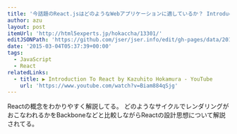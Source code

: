 ```yaml
---
title: '今話題のReact.jsはどのようなWebアプリケーションに適しているか？ Introduction To React─ Frontrend Conference | HTML5Experts.jp'
author: azu
layout: post
itemUrl: 'http://html5experts.jp/hokaccha/13301/'
editJSONPath: 'https://github.com/jser/jser.info/edit/gh-pages/data/2015/03/index.json'
date: '2015-03-04T05:37:39+00:00'
tags:
  - JavaScript
  - React
relatedLinks:
  - title: ▶ Introduction To React by Kazuhito Hokamura - YouTube
    url: 'https://www.youtube.com/watch?v=Biam884qSjg'
---
```

Reactの概念をわかりやすく解説してる。 
どのようなサイクルでレンダリングがおこなわれるかをBackboneなどと比較しながらReactの設計思想について解説されてる。

